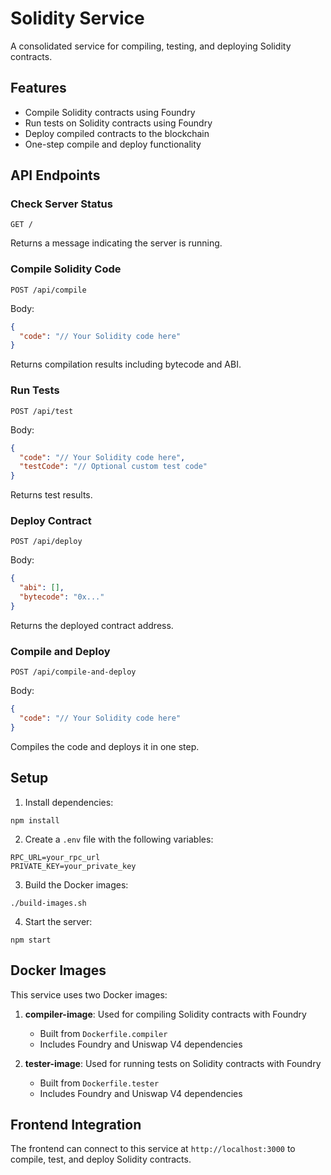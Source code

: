 # Solidity Service

A consolidated service for compiling, testing, and deploying Solidity contracts.

## Features

- Compile Solidity contracts using Foundry
- Run tests on Solidity contracts using Foundry
- Deploy compiled contracts to the blockchain
- One-step compile and deploy functionality

## API Endpoints

### Check Server Status
```
GET /
```
Returns a message indicating the server is running.

### Compile Solidity Code
```
POST /api/compile
```
Body:
```json
{
  "code": "// Your Solidity code here"
}
```
Returns compilation results including bytecode and ABI.

### Run Tests
```
POST /api/test
```
Body:
```json
{
  "code": "// Your Solidity code here",
  "testCode": "// Optional custom test code"
}
```
Returns test results.

### Deploy Contract
```
POST /api/deploy
```
Body:
```json
{
  "abi": [],
  "bytecode": "0x..."
}
```
Returns the deployed contract address.

### Compile and Deploy
```
POST /api/compile-and-deploy
```
Body:
```json
{
  "code": "// Your Solidity code here"
}
```
Compiles the code and deploys it in one step.

## Setup

1. Install dependencies:
```
npm install
```

2. Create a `.env` file with the following variables:
```
RPC_URL=your_rpc_url
PRIVATE_KEY=your_private_key
```

3. Build the Docker images:
```
./build-images.sh
```

4. Start the server:
```
npm start
```

## Docker Images

This service uses two Docker images:

1. **compiler-image**: Used for compiling Solidity contracts with Foundry
   - Built from `Dockerfile.compiler`
   - Includes Foundry and Uniswap V4 dependencies

2. **tester-image**: Used for running tests on Solidity contracts with Foundry
   - Built from `Dockerfile.tester`
   - Includes Foundry and Uniswap V4 dependencies

## Frontend Integration

The frontend can connect to this service at `http://localhost:3000` to compile, test, and deploy Solidity contracts. 
